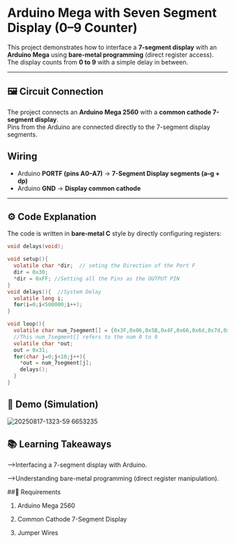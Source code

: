 # Arduino Mega with Seven Segment Display (0–9 Counter)

This project demonstrates how to interface a **7-segment display** with an **Arduino Mega** using **bare-metal programming** (direct register access).  
The display counts from **0 to 9** with a simple delay in between.

---

## 🖼️ Circuit Connection

The project connects an **Arduino Mega 2560** with a **common cathode 7-segment display**.  
Pins from the Arduino are connected directly to the 7-segment display segments.

## Wiring  
- Arduino **PORTF (pins A0–A7)** → **7-Segment Display segments (a–g + dp)**  
- Arduino **GND** → **Display common cathode**

---

## ⚙️ Code Explanation

The code is written in **bare-metal C** style by directly configuring registers:

```c
void delays(void);

void setup(){
  volatile char *dir;  // seting the Direction of the Port F
  dir = 0x30;
  *dir = 0xFF; //Setting all the Pins as the OUTPUT PIN
}
void delays(){  //System Delay
  volatile long i;
  for(i=0;i<500000;i++);
}

void loop(){
  volatile char num_7segment[] = {0x3F,0x06,0x5B,0x4F,0x66,0x6d,0x7d,0x07,0x7f,0x6f};
  //This num_7segment[] refers to the num 0 to 9
  volatile char *out; 
  out = 0x31;  
  for(char j=0;j<10;j++){
    *out = num_7segment[j];
    delays();
  }
}
```
## 📸 Demo (Simulation)
![20250817-1323-59 6653235](https://github.com/user-attachments/assets/e3a5d908-c776-4a0b-825b-82b2c3b676c4)


## 📚 Learning Takeaways

-->Interfacing a 7-segment display with Arduino.

-->Understanding bare-metal programming (direct register manipulation).


##🔧 Requirements

1. Arduino Mega 2560

2. Common Cathode 7-Segment Display

3. Jumper Wires

